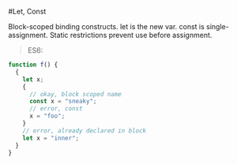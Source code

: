 #Let, Const

Block-scoped binding constructs. let is the new var. const is single-assignment. Static restrictions prevent use before assignment.


> ES6:

```js
function f() {
  {
    let x;
    {
      // okay, block scoped name
      const x = "sneaky";
      // error, const
      x = "foo";
    }
    // error, already declared in block
    let x = "inner";
  }
}
```

